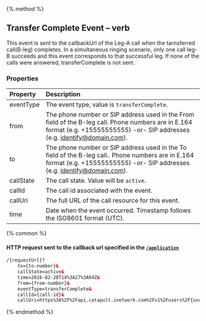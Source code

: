 {% method %}
##  Transfer Complete Event – <Transfer> verb
This event is sent to the callbackUrl of the Leg-A call when the tarnsferred call(B-leg) completes. 
In a simultaneous ringing scenario, only one call leg-B succeeds and this event corresponds to that successful leg. If none of the calls were answered, transferComplete is not sent. 

### Properties
| Property  | Description                                                                                                                                                                    |
|:----------|:-------------------------------------------------------------------------------------------------------------------------------------------------------------------------------|
| eventType | The event type, value is `transferComplete`.                                                                                                                                   |
| from      | The phone number or SIP address used in the From field of the B-leg call. Phone numbers are in E.164 format (e.g. +15555555555) -or- SIP addresses (e.g. identify@domain.com). |
| to        | The phone number or SIP address used in the To field of the B-leg call.. Phone numbers are in E.164 format (e.g. +15555555555) -or- SIP addresses (e.g. identify@domain.com).  |
| callState | The call state. Value will be `active`.                                                                                                                                        |
| callId    | The call id associated with the event.                                                                                                                                         |
| callUri   | The full URL of the call resource for this event.                                                                                                                              |
| time      | Date when the event occurred. Timestamp follows the ISO8601 format (UTC).                                                                                                      |

{% common %}

#### HTTP request sent to the callback url specified in the [`/application`](http://dev.bandwidth.com/howto/incomingCallandMessaging.html)

```html
/{requestUrl}?
    to={to-number}&
    callState=active&
    time=2016-02-20T14%3A27%3A04Z&
    from={from-number}&
    eventType=transferComplete&
    callId={call-id}&
    callUri=https%3A%2F%2Fapi.catapult.inetwork.com%2Fv1%2Fusers%2F{user-id}%2Fcalls%2F{call-id}
```

{% endmethod %}
